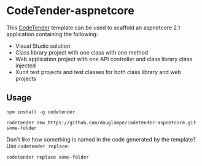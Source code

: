 # CodeTender-aspnetcore

This [CodeTender](https://github.com/douglampe/codetender) template can be used to scaffold an aspnetcore 2.1 
application containing the following:

- Visual Studio solution
- Class library project with one class with one method
- Web application project with one API controller and class library class injected
- Xunit test projects and test classes for both class library and web projects

## Usage

```
npm install -g codetender

codetender new https://github.com/douglampe/codetender-aspnetcore.git some-folder
```

Don't like how something is named in the code generated by the template? Use `codetender replace`:

```
codetender replace some-folder
```